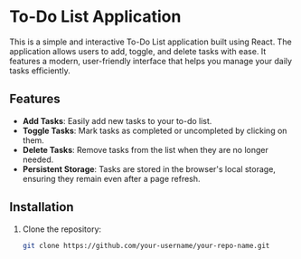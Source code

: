 # To-Do List Application

This is a simple and interactive To-Do List application built using React. The application allows users to add, toggle, and delete tasks with ease. It features a modern, user-friendly interface that helps you manage your daily tasks efficiently.

## Features

- **Add Tasks**: Easily add new tasks to your to-do list.
- **Toggle Tasks**: Mark tasks as completed or uncompleted by clicking on them.
- **Delete Tasks**: Remove tasks from the list when they are no longer needed.
- **Persistent Storage**: Tasks are stored in the browser's local storage, ensuring they remain even after a page refresh.

## Installation

1. Clone the repository:

   ```bash
   git clone https://github.com/your-username/your-repo-name.git
